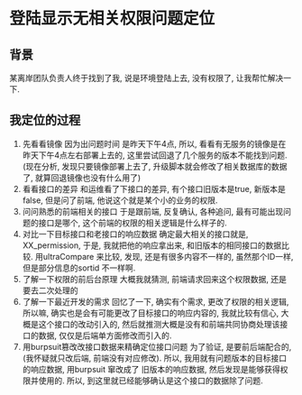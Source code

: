 # 登陆显示无相关权限问题定位

## 背景

某离岸团队负责人终于找到了我, 说是环境登陆上去, 没有权限了, 让我帮忙解决一下.

## 我定位的过程

1. 先看看镜像
   因为出问题时间 是昨天下午4点, 所以, 看看有无服务的镜像是在昨天下午4点左右部署上去的, 这里尝试回退了几个服务的版本不能找到问题. (现在分析, 发现只要镜像部署上去了, 升级脚本就会修改了相关数据库的数据了, 就算回退镜像也没有什么用了)
2. 看看接口的差异
   和运维看了下接口的差异, 有个接口旧版本是true, 新版本是false, 但是问了前端, 他说这个就是某个小的业务的权限.
3. 问问熟悉的前端相关的接口
   于是跟前端, 反复确认, 各种追问, 最有可能出现问题的接口是哪个, 这个前端的权限的相关逻辑是什么样子的.
4. 对比一下目标接口和老接口的响应数据
   确定最大相关的接口就是, XX_permission, 于是, 我就把他的响应拿出来, 和旧版本的相同接口的数据比较. 用ultraCompare 来比较, 发现, 还是有很多内容不一样的, 虽然那个ID一样, 但是部分信息的sortid 不一样啊.
5. 了解一下权限的前后台原理
   大概我就猜测, 前端请求回来这个权限数据, 还是要去二次处理的
6. 了解一下最近开发的需求
   回忆了一下, 确实有个需求, 更改了权限的相关逻辑, 所以嘛, 确实也是会有可能更改了目标接口的响应内容的, 我就比较有信心, 大概是这个接口的改动引入的, 然后就推测大概是没有和前端共同协商处理该接口的数据, 仅仅是后端单方面修改而引入的.
7. 用burpsuit篡改改接口数据来精确定位接口问题
   为了验证, 是要前后端配合的, (我怀疑就只改后端, 前端没有对应修改). 所以, 我用就有问题版本的目标接口的响应数据, 用burpsuit 窜改成了 旧版本的响应数据, 然后发现是能够获得权限并使用的. 
   所以, 到这里就已经能够确认是这个接口的数据除了问题. 